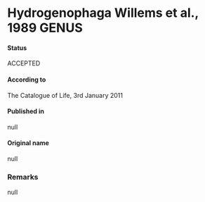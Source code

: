 Hydrogenophaga Willems et al., 1989 GENUS
=======

#### Status
ACCEPTED

#### According to
The Catalogue of Life, 3rd January 2011

#### Published in
null

#### Original name
null

### Remarks
null